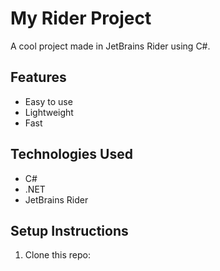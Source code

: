 # My Rider Project

A cool project made in JetBrains Rider using C#.

## Features

- Easy to use
- Lightweight
- Fast

## Technologies Used

- C#
- .NET
- JetBrains Rider

## Setup Instructions

1. Clone this repo:
